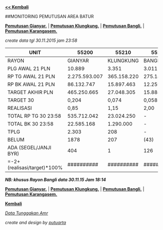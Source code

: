 <script>
  (function(i,s,o,g,r,a,m){i['GoogleAnalyticsObject']=r;i[r]=i[r]||function(){
  (i[r].q=i[r].q||[]).push(arguments)},i[r].l=1*new Date();a=s.createElement(o),
  m=s.getElementsByTagName(o)[0];a.async=1;a.src=g;m.parentNode.insertBefore(a,m)
  })(window,document,'script','//www.google-analytics.com/analytics.js','ga');

  ga('create', 'UA-70651201-1', 'auto');
  ga('send', 'pageview');

</script>

**[<< Kembali](http://areabatur.github.io/3mm.3atur/)**

##MONITORING PEMUTUSAN AREA BATUR

**[Pemutusan Gianyar.](https://github.com/areabatur/3mm.3atur/blob/master/tusbung/gianyar112015.markdown )** | 
**[Pemutusan Klungkung.](https://github.com/areabatur/3mm.3atur/blob/master/tusbung/klungkung112015.markdown )** | 
**[Pemutusan Bangli.](https://github.com/areabatur/3mm.3atur/blob/master/tusbung/bangli112015.markdown )** | 
**[Pemutusan Karangasem.](https://github.com/areabatur/3mm.3atur/blob/master/tusbung/karangasem112015.markdown )**

_create data tgl 30.11.2015 jam 23:58_

|            UNIT             |      55200      |     55210     |     55220     |      55230      |      5520       |
|-----------------------------|-----------------|---------------|---------------|-----------------|-----------------|
| RAYON                       | GIANYAR         |  KLUNGKUNG    |  BANGLI       |  KARANGASEM     |   AREA BATUR    |
| PLG AWAL 21 PLN             |  10.889         |  3.351        |  3.011        |  7.891          |  25.142         |
| RP TG AWAL 21 PLN           |  2.275.593.007  |  365.158.220  |  275.143.355  |  1.076.809.756  |  3.992.704.338  |
| RP BK AWAL 21 PLN           |  86.132.747     |  15.897.463   |  12.259.464   |  50.260.368     |  164.550.042    |
| TARGET AKHIR PLN            |  465.250.665    |  27.048.305   |  15.884.801   |  186.660.111    |  694.843.882    |
| TARGET 30                   |  0,204          |  0,074        |  0,058        |  0,173          |  0,174          |
| REALISASI                   |  0,85           |  1,15         |  2,00         |  0,37           |  0,76           |
|  TOTAL RP TG 30 23:58       |  535.712.042    |  23.024.250   |  -            |  303.622.406    |  862.358.698    |
|  TOTAL BK 30 23:58          |  22.585.168     |  1.290.000    |  -            |  12.560.458     |  36.435.626     |
|  TPLG                       |  2.303          |  208          |  -            |  1.268          |  3.779          |
| BELUM                       | 1878            |  207          |  (43)         |  1.118          |  3.160          |
| ADA (SEGEL/JANJI BYR)       | 404             |  1            |  126          |  126            |  657            |
| =-2+(realisasi/target)*100% | ##########      | ##########    | ##########    | ##########      | ##########      |


_**NB: khusus Rayon Bangli data 30.11.15 Jam 18:14**_


**[Pemutusan Gianyar.](https://github.com/areabatur/3mm.3atur/blob/master/tusbung/gianyar112015.markdown )** | 
**[Pemutusan Klungkung.](https://github.com/areabatur/3mm.3atur/blob/master/tusbung/klungkung112015.markdown )** | 
**[Pemutusan Bangli.](https://github.com/areabatur/3mm.3atur/blob/master/tusbung/bangli112015.markdown )** | 
**[Pemutusan Karangasem.](https://github.com/areabatur/3mm.3atur/blob/master/tusbung/karangasem112015.markdown )**

**[Kembali](http://areabatur.github.io/3mm.3atur/)**

_[Data Tunggakan Amr](https://github.com/areabatur/3mm.3atur/blob/master/tusbung/amr112015.markdown)_

_create and design by [putuarta](mailto:putuarta@gmail.com)_
